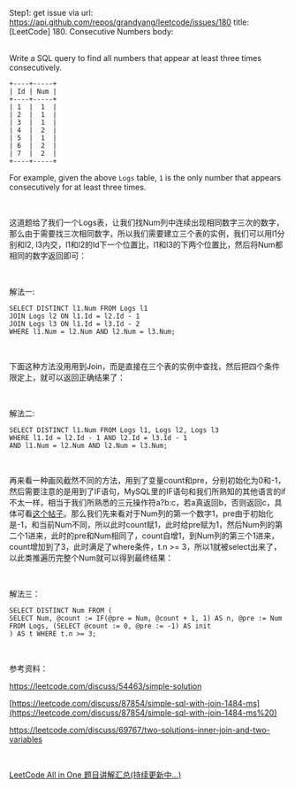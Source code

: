Step1: get issue via url: https://api.github.com/repos/grandyang/leetcode/issues/180 
 title:[LeetCode] 180. Consecutive Numbers 
 body:  
  

Write a SQL query to find all numbers that appear at least three times consecutively.
    
    
    +----+-----+
    | Id | Num |
    +----+-----+
    | 1  |  1  |
    | 2  |  1  |
    | 3  |  1  |
    | 4  |  2  |
    | 5  |  1  |
    | 6  |  2  |
    | 7  |  2  |
    +----+-----+
    

For example, given the above `Logs` table, `1` is the only number that appears consecutively for at least three times.

 

这道题给了我们一个Logs表，让我们找Num列中连续出现相同数字三次的数字，那么由于需要找三次相同数字，所以我们需要建立三个表的实例，我们可以用l1分别和l2, l3内交，l1和l2的Id下一个位置比，l1和l3的下两个位置比，然后将Num都相同的数字返回即可：

 

解法一:
    
    
    SELECT DISTINCT l1.Num FROM Logs l1
    JOIN Logs l2 ON l1.Id = l2.Id - 1
    JOIN Logs l3 ON l1.Id = l3.Id - 2
    WHERE l1.Num = l2.Num AND l2.Num = l3.Num;

 

下面这种方法没用用到Join，而是直接在三个表的实例中查找，然后把四个条件限定上，就可以返回正确结果了：

 

解法二:
    
    
    SELECT DISTINCT l1.Num FROM Logs l1, Logs l2, Logs l3
    WHERE l1.Id = l2.Id - 1 AND l2.Id = l3.Id - 1
    AND l1.Num = l2.Num AND l2.Num = l3.Num;

 

再来看一种画风截然不同的方法，用到了变量count和pre，分别初始化为0和-1，然后需要注意的是用到了IF语句，MySQL里的IF语句和我们所熟知的其他语言的if不太一样，相当于我们所熟悉的三元操作符a?b:c，若a真返回b，否则返回c，具体可看[这个帖子](http://outofmemory.cn/code-snippet/1149/MySQL-if-case-statement-usage-summary)。那么我们先来看对于Num列的第一个数字1，pre由于初始化是-1，和当前Num不同，所以此时count赋1，此时给pre赋为1，然后Num列的第二个1进来，此时的pre和Num相同了，count自增1，到Num列的第三个1进来，count增加到了3，此时满足了where条件，t.n >= 3，所以1就被select出来了，以此类推遍历完整个Num就可以得到最终结果：

 

解法三：
    
    
    SELECT DISTINCT Num FROM (
    SELECT Num, @count := IF(@pre = Num, @count + 1, 1) AS n, @pre := Num
    FROM Logs, (SELECT @count := 0, @pre := -1) AS init
    ) AS t WHERE t.n >= 3;

 

参考资料：

<https://leetcode.com/discuss/54463/simple-solution>

[https://leetcode.com/discuss/87854/simple-sql-with-join-1484-ms](https://leetcode.com/discuss/87854/simple-sql-with-join-1484-ms%20)

<https://leetcode.com/discuss/69767/two-solutions-inner-join-and-two-variables>

 

[LeetCode All in One 题目讲解汇总(持续更新中...)](http://www.cnblogs.com/grandyang/p/4606334.html)

